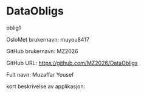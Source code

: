 # DataObligs
oblig1

OsloMet brukernavn: muyou8417

GitHub brukernavn: MZ2026

GitHub URL: https://github.com/MZ2026/DataObligs

Fult navn: Muzaffar Yousef

kort beskrivelse av applikasjon:


